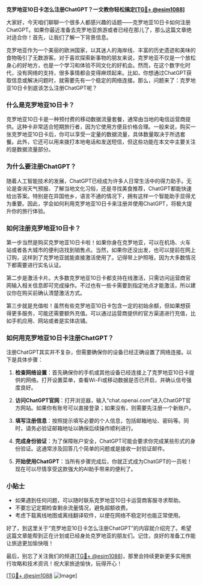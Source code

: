 **克罗地亚10日卡怎么注册ChatGPT？一文教你轻松搞定[[TG💪+ @esim1088](https://t.me/s/esim1088)]**

大家好，今天咱们聊聊一个很多人都感兴趣的话题——克罗地亚10日卡如何注册ChatGPT。如果你最近准备去克罗地亚旅游或者已经在那儿了，那么这篇文章绝对适合你！首先，让我们了解一下背景信息。

克罗地亚作为一个美丽的欧洲国家，以其迷人的海岸线、丰富的历史遗迹和美味的食物吸引了无数游客。对于喜欢探索新事物的朋友来说，克罗地亚不仅是一个放松身心的好地方，也是一个学习和体验不同文化的好机会。然而，在这个数字化时代，没有网络的支持，很多事情都会变得麻烦起来。比如，你想通过ChatGPT获取信息或解决问题时，就需要先有一个稳定的网络连接。那么，问题来了：克罗地亚10日卡到底该怎么注册ChatGPT呢？

### **什么是克罗地亚10日卡？**
克罗地亚10日卡是一种预付费的移动数据流量套餐，通常由当地的电信运营商提供。这种卡非常适合短期旅行者，因为它使用方便且价格合理。一般来说，购买一张克罗地亚10日卡后，你可以享受一定量的数据流量，具体数量取决于所选套餐。此外，它还可以用来拨打本地电话和发送短信，但这些功能在本文中主要关注的是数据流量部分。

### **为什么要注册ChatGPT？**
随着人工智能技术的发展，ChatGPT已经成为许多人日常生活中的得力助手。无论是查询天气预报、了解当地文化习俗，还是寻找美食推荐，ChatGPT都能快速给出答案。特别是在异国他乡，语言不通的情况下，拥有这样一个智能助手显得尤为重要。因此，学会如何利用克罗地亚10日卡来注册并使用ChatGPT，将极大提升你的旅行体验。

### **如何注册克罗地亚10日卡？**
第一步当然是购买克罗地亚10日卡啦！如果你身在克罗地亚，可以在机场、火车站或者各大城市的便利店找到销售点。当然，如果你还没出发，也可以提前在网上订购，这样到了克罗地亚就能直接激活使用了。记得带上护照哦，因为大多数情况下都需要进行实名认证。

第二步是激活卡片。大多数克罗地亚10日卡都支持在线激活，只需访问运营商官网输入相关信息即可完成操作。不过也有一些卡需要到指定地点才能激活，所以建议你在购买前确认清楚激活方式。

第三步就是充值啦！虽然有些克罗地亚10日卡包含一定的初始余额，但如果想获得更多服务，可能还需要额外充值。可以通过运营商提供的官方渠道进行充值，比如手机应用、网站或者是实体店铺。

### **如何用克罗地亚10日卡注册ChatGPT？**
注册ChatGPT其实并不复杂，但需要确保你的设备已经正确设置了网络连接。以下是具体步骤：

1. **检查网络设置**：首先确保你的手机或其他设备已经连接上了克罗地亚10日卡提供的网络。打开设置菜单，查看Wi-Fi或移动数据是否已开启，并确认信号强度良好。
   
2. **访问ChatGPT官网**：打开浏览器，输入“chat.openai.com”进入ChatGPT官方网站。如果你有账号可以直接登录；如果没有，则需要先注册一个新账户。

3. **填写注册信息**：按照提示填写必要的个人信息，包括邮箱地址、密码等。同时，请务必验证邮箱地址以确保后续操作顺利进行。

4. **完成身份验证**：为了保障账户安全，ChatGPT可能会要求你完成某些形式的身份验证。这通常涉及回答几个简单的问题或是接收一封验证邮件。

5. **开始使用ChatGPT**：当所有步骤完成后，你就正式成为ChatGPT的一员啦！现在可以尽情享受这款强大的AI助手带来的便利了。

### **小贴士**
- 如果遇到任何问题，可以随时联系克罗地亚10日卡运营商客服寻求帮助。
- 不要忘记定期检查剩余流量情况，避免超额收费。
- 考虑下载离线地图或离线翻译软件，以便在网络不稳定时也能正常使用。

好了，到这里关于“克罗地亚10日卡怎么注册ChatGPT”的内容就介绍完了。希望这篇文章能帮到正在计划或已经身处克罗地亚的朋友们。记住，良好的准备工作能让旅途更加愉快哦！

最后，别忘了关注我们的频道[[TG💪+ @esim1088](https://t.me/s/esim1088)]，那里会持续更新更多实用旅行攻略和技术资讯！祝大家旅途愉快，玩得开心！

[[TG💪+ @esim1088](https://t.me/s/esim1088) ![Image](https://i.postimg.cc/4NQfJmqS/Snipaste-2025-05-13-00-14-12.png)]